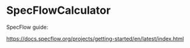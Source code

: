 # SpecFlowCalculator

SpecFlow guide:

https://docs.specflow.org/projects/getting-started/en/latest/index.html
